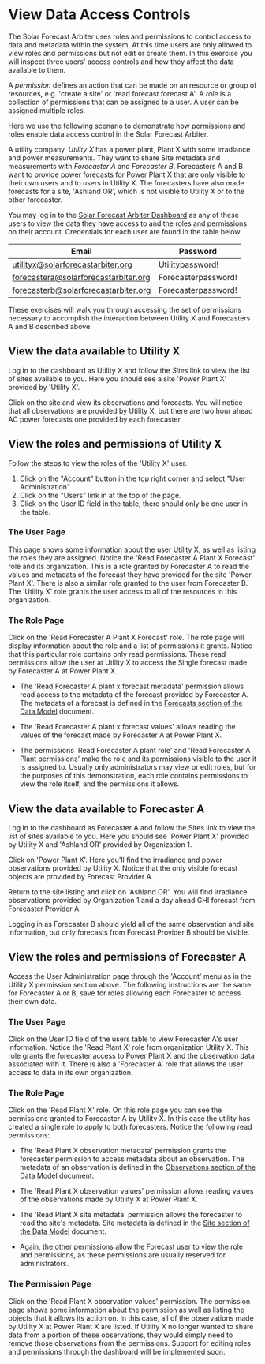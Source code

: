 # View Data Access Controls

The Solar Forecast Arbiter uses roles and permissions to control access to data and metadata within the system.
At this time users are only allowed to view roles and permissions but not edit or create them. In this exercise
you will inspect three users' access controls and how they affect the data available to them.

A _permission_ defines an action that can be made on an resource or group of resources, e.g. 'create a site' or
'read forecast forecast A'. A _role_ is a collection of permissions that can be assigned to a user. A user can
be assigned multiple roles.

Here we use the following scenario to demonstrate how permissions and roles enable data access control in the
Solar Forecast Arbiter.

A utility company, _Utility X_ has a power plant, Plant X with some irradiance and power measurements. They want
to share Site metadata and measurements with _Forecaster A_ and _Forecaster B_.
Forecasters A and B want to provide power forecasts for Power Plant X that are only visible to their own users
and to users in Utility X. The forecasters have also made forecasts for a site, 'Ashland OR', which is not visible
to Utility X or to the other forecaster.

You may log in to the [Solar Forecast Arbiter Dashboard](https://dashboard.solarforecastarbiter.org) as any of these users
to view the data they have access to and the roles and permissions on their account. Credentials for each user are found in the 
table below.

|Email                                 | Password          |
|--------------------------------------|-------------------|
|utilityx@solarforecastarbiter.org     |Utilitypassword!   |
|forecastera@solarforecastarbiter.org  |Forecasterpassword!|
|forecasterb@solarforecastarbiter.org  |Forecasterpassword!|


These exercises will walk you through accessing the set of permissions necessary to accomplish the interaction between
Utility X and Forecasters A and B described above.


## View the data available to Utility X
Log in to the dashboard as Utility X and follow the _Sites_ link to view the list of sites available to you. Here you 
should see a site 'Power Plant X' provided by 'Utility X'.

Click on the site and view its observations and forecasts. You will notice that all observations are provided by
Utility X, but there are two hour ahead AC power forecasts one provided by each forecaster.

## View the roles and permissions of Utility X 
Follow the steps to view the roles of the 'Utility X' user.

1. Click on the "Account" button in the top right corner and select "User Administration" 
2. Click on the "Users" link in at the top of the page.
3. Click on the User ID field in the table, there should only be one user in the table.

### The User Page
This page shows some information about the user Utility X, as well as listing the roles they are assigned. Notice
the 'Read Forecaster A Plant X Forecast' role and its organization. 
This is a role granted by Forecaster A to read the values and metadata of the forecast they have provided
for the site 'Power Plant X'. There is also a similar role granted to the user from Forecaster B. The
'Utility X' role grants the user access to all of the resources in this organization.

### The Role Page
Click on the 'Read Forecaster A Plant X Forecast' role. The role page will display information about the role
and a list of permissions it grants. Notice that this particular role contains only read permissions. These read
permissions allow the user at Utility X to access the Single forecast made by Forecaster A at Power Plant X.

  - The 'Read Forecaster A plant x forecast metadata' permission allows read access to the metadata of the forecast
provided by Forecaster A. The metadata of a forecast is defined in the
 [Forecasts section of the Data Model](https://solarforecastarbiter.org/datamodel/#forecasts) document.


  - The 'Read Forecaster A plant x forecast values' allows reading the values of the forecast made by Forecaster A
at Power Plant X.

  - The permissions 'Read Forecaster A plant role' and 'Read Forecaster A Plant permissions' make the role and
its permissions visible to the user it is assigned to. Usually only administrators may view or edit roles, but for
the purposes of this demonstration, each role contains permissions to view the role itself, and the permissions
it allows.

## View the data available to Forecaster A
Log in to the dashboard as Forecaster A and follow the Sites link to view the list of sites available to you.
Here you should see 'Power Plant X' provided by Utility X and 'Ashland OR' provided by Organization 1.

Click on 'Power Plant X'. Here you'll find the irradiance and power observations provided by Utility X. Notice
that the only visible forecast objects are provided by Forecast Provider A.

Return to the site listing and click on 'Ashland OR'. You will find irradiance observations provided by Organization 1
and a day ahead GHI forecast from Forecaster Provider A.

Logging in as Forecaster B should yield all of the same observation and site information, but only forecasts from
Forecast Provider B should be visible.

## View the roles and permissions of Forecaster A
Access the User Administration page through the 'Account' menu as in the Utility X permission section above. The
following instructions are the same for Forecaster A or B, save for roles allowing each Forecaster to access their
own data.

### The User Page
Click on the User ID field of the users table to view Forecaster A's user information. Notice the 'Read Plant X' role from
organization Utility X. This role grants the forecaster access to Power Plant X and the observation data associated
with it. There is also a 'Forecaster A' role that allows the user access to data in its own organization.

### The Role Page
Click on the 'Read Plant X' role. On this role page you can see the permissions granted to Forecaster A by Utility X. In this
case the utility has created a single role to apply to both forecasters. Notice the following read permissions:
  - The 'Read Plant X observation metadata' permission grants the forecaster permission to access metadata about an
observation. The metadata of an observation is defined in the
[Observations section of the Data Model](https://solarforecastarbiter.org/datamodel/#observations) document.

  - The 'Read Plant X observation values' permission allows reading values of the observations made by Utility X at Power
Plant X.

  - The 'Read Plant X site metadata' permission allows the forecaster to read the site's metadata. Site metadata is defined
in the [Site section of the Data Model](https://solarforecastarbiter.org/datamodel/#site) document.

  - Again, the other permissions allow the Forecast user to view the role and permissions, as these permissions are usually
reserved for administrators.

### The Permission Page
Click on the 'Read Plant X observation values' permission. The permission page shows some information about the permission
as well as listing the objects that it allows its action on. In this case, all of the observations made by Utility X at Power
Plant X are listed. If Utility X no longer wanted to share data from a portion of these observations, they would simply need
to remove those observations from the permissions. Support for editing roles and permissions through the dashboard will be
implemented soon.
